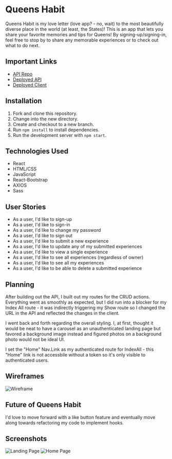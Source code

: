 # Queens Habit

Queens Habit is my love letter (love app? - no, wait) to the most beautifully diverse place in the world (at least, the States)! This is an app that lets you share your favorite memories and tips for Queens! By signing-up/signing-in, feel free to stop by to share any memorable experiences or to check out what to do next.

## Important Links

- [API Repo](https://github.com/chrisjaechun/queens-habit-api)
- [Deployed API](https://queens-habit.herokuapp.com/)
- [Deployed Client](https://chrisjaechun.github.io/queens-habit-client/#/)


## Installation

1. Fork and clone this repository.
2. Change into the new directory.
3. Create and checkout to a new branch.
4. Run `npm install` to install dependencies.
5. Run the development server with `npm start`.


## Technologies Used

- React
- HTML/CSS
- JavaScript
- React-Bootstrap
- AXIOS
- Sass

## User Stories

- As a user, I'd like to sign-up
- As a user, I'd like to sign-in
- As a user, I'd like to change my password
- As a user, I'd like to sign out
- As a user, I'd like to submit a new experience
- As a user, I'd like to update any of my submitted experiences
- As a user, I'd like to view a single experience
- As a user, I'd like to see all experiences (regardless of owner)
- As a user, I'd like to see all my experiences
- As a user, I'd like to be able to delete a submitted experience

## Planning

After building out the API, I built out my routes for the CRUD actions. Everything went as smoothly as expected, but I did run into a blocker for my Index All route - it was indirectly triggering my Show route so I changed the URL in the API and reflected the changes in the client.

I went back and forth regarding the overall styling. I, at first, thought it would be neat to have a carousel as an unauthenticated landing page but favored a background image instead and figured photos on a background photo would not be ideal UI.

I set the "Home" Nav.Link as my authenticated route for IndexAll - this "Home" link is not accessbile without a token so it's only visible to authenticated users.

## Wireframes

![Wireframe](https://i.imgur.com/fjBUPfR.png)

## Future of Queens Habit

I'd love to move forward with a like button feature and eventually move along towards refactoring my code to implement hooks.

## Screenshots

![Landing Page](https://i.imgur.com/yZxuY69.png)
![Home Page](https://i.imgur.com/d2mG5vg.png)
